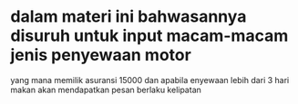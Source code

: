 # dalam materi ini bahwasannya disuruh untuk input macam-macam jenis penyewaan motor
yang mana memilik asuransi 15000 dan apabila enyewaan lebih dari 3 hari makan akan mendapatkan pesan berlaku kelipatan
